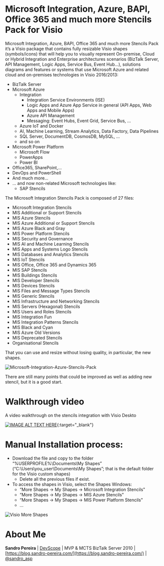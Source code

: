 # Microsoft Integration, Azure, BAPI, Office 365 and much more Stencils Pack for Visio
Microsoft Integration, Azure, BAPI, Office 365 and much more Stencils Pack it’s a Visio package that contains fully resizable Visio shapes (symbols/icons) that will help you to visually represent On-premise, Cloud or Hybrid Integration and Enterprise architectures scenarios (BizTalk Server, API Management, Logic Apps, Service Bus, Event Hub…), solutions diagrams and features or systems that use Microsoft Azure and related cloud and on-premises technologies in Visio 2016/2013:
* BizTalk Server
* Microsoft Azure
  * Integration
    * Integration Service Environments (ISE)
    * Logic Apps and Azure App Service in general (API Apps, Web Apps and Mobile Apps)
    * Azure API Management
    * Messaging: Event Hubs, Event Grid, Service Bus, …
  * Azure IoT and Docker
  *	AI, Machine Learning, Stream Analytics, Data Factory, Data Pipelines
  * SQL Server, DocumentDB, CosmosDB, MySQL, ...
  * and so on
* Microsoft Power Platform
  * Microsoft Flow
  * PowerApps
  * Power BI
* Office365, SharePoint,...
* DevOps and PowerShell
* And much more…
* ... and now non-related Microsoft technologies like:
  * SAP Stencils


The Microsoft Integration Stencils Pack is composed of 27 files:

* Microsoft Integration Stencils
* MIS Additional or Support Stencils
* MIS Azure Stencils
* MIS Azure Additional or Support Stencils
* MIS Azure Black and Gray
* MIS Power Platform Stencils
* MIS Security and Governance
* MIS AI and Machine Learning Stencils
* MIS Apps and Systems Logo Stencils
* MIS Databases and Analytics Stencils
* MIS IoT Stencils
* MIS Office, Office 365 and Dynamics 365
* MIS SAP Stencils
* MIS Buildings Stencils
* MIS Developer Stencils
* MIS Devices Stencils
* MIS Files and Message Types Stencils
* MIS Generic Stencils
* MIS Infrastructure and Networking Stencils
* MIS Servers (Hexagonal) Stencils
* MIS Users and Roles Stencils
* MIS Integration Fun
* MIS Integration Patterns Stencils
* MIS Black and Cyan
* MIS Azure Old Versions
* MIS Deprecated Stencils
* Organisational Stencils

That you can use and resize without losing quality, in particular, the new shapes.

![Microsoft-Integration-Azure-Stencils-Pack](media/BizTalk-Microsoft-Integration-Azure-Stencils-Pack.png)

There are still many points that could be improved as well as adding new stencil, but it is a good start.

# Walkthrough video

A video walkthrough on the stencils integration with Visio Deskto

[![IMAGE ALT TEXT HERE](https://img.youtube.com/vi/UjPZAC1AbKc/0.jpg)](https://www.youtube.com/watch?v=UjPZAC1AbKc){:target="_blank"}

# Manual Installation process:

* Download the file and copy to the folder “%USERPROFILE%\Documents\My Shapes” (“C:\Users\you_user\Documents\My Shapes”; that is the default folder for the Visio custom shapes)
   * Delete all the previous files if exist.
* To access the shapes in Visio, select the Shapes Windows: 
  * “More Shapes -> My Shapes -> Microsoft Integration Stencils"
  * “More Shapes -> My Shapes -> MIS Azure Stencils"
  * “More Shapes -> My Shapes -> MIS Power Platform Stencils"
  * ...

![Visio More Shapes](media/visio-more-shapes.png)

# About Me
**Sandro Pereira** | [DevScope](http://www.devscope.net/) | MVP & MCTS BizTalk Server 2010 | [https://blog.sandro-pereira.com/](https://blog.sandro-pereira.com/) | [@sandro_asp](https://twitter.com/sandro_asp)

